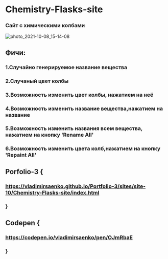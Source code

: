 # Chemistry-Flasks-site
 
### Сайт с химическими колбами

![photo_2021-10-08_15-14-08](https://user-images.githubusercontent.com/56477695/136626739-80bc3ca5-33d2-4661-9f56-1fd516fcec1e.jpg)

## Фичи:

### 1.Случайно генерируемое название вещества

### 2.Случаный цвет колбы

### 3.Возможность изменить цвет колбы, нажатием на неё

### 4.Возможность изменить название вещества,нажатием на название

### 5.Возможность изменить названия всем вещества, нажатием на кнопку 'Rename All'

### 6.Возможность изменить цвета колб,нажатием на кнопку 'Repaint All'

## Porfolio-3 {

### https://vladimirsaenko.github.io/Portfolio-3/sites/site-10/Chemistry-Flasks-site/index.html

### }

## Codepen {

### https://codepen.io/vladimirsaenko/pen/OJmRbaE

### }
